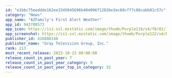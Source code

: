 ```yaml
---
id: "e1bbc75eeddde162ee3345045696b404096f1202be3ec60cff7c86cabb91c57c"
category: "News"
app_name: "AZFamily's First Alert Weather"
app_id: 943708573
app_icon: https://is1-ssl.mzstatic.com/image/thumb/Purple116/v4/f0/81/1e/f0811e67-2983-1c20-2fdc-ce96303aaa2b/AppIcon-1x_U007emarketing-0-4-0-85-220.jpeg/1024x1024bb.png
app_screenshot: https://is1-ssl.mzstatic.com/image/thumb/Purple122/v4/8d/63/d3/8d63d301-077d-6a34-0603-e78db493e53b/92a76fd6-2841-4bde-86a7-8c14d163c31c_Simulator_Screen_Shot_-_iPhone_11_Pro_Max_-_2022-05-04_at_09.31.13.png/1242x2688bb.png
publisher_id: 416888140
publisher_name: "Gray Television Group, Inc."
rank: 213
most_recent_release: 2023-10-23 00:00:00
release_count_in_past_year: 7
release_count_in_past_year_category: 9
release_count_in_past_year_top_in_category: 32
---
```


